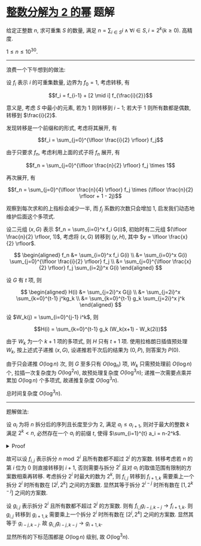 # [整数分解为 2 的幂](https://www.51nod.com/Html/Challenge/Problem.html#problemId=1048) 题解

给定正整数 $n$, 求可重集 $S$ 的数量, 满足 $n = \sum_{i \in S} i \land \forall i \in S, i = 2^k (k \ge 0)$. 高精度.

$1 \le n \le 10^{30}$.

---

浪费一个下午想到的做法:

设 $f_i$ 表示 $i$ 的可重集数量, 边界为 $f_0 = 1$, 考虑转移, 有

$$f_i = f_{i-1} + [2 \mid i] f_{\frac{i}{2}}$$

意义是, 考虑 $S$ 中最小的元素, 若为 $1$ 则转移到 $i-1$; 若大于 $1$ 则所有数都是偶数, 转移到 $\frac{i}{2}$.

发现转移是一个前缀和的形式, 考虑将其展开, 有

$$f_i = \sum_{j=0}^{\lfloor \frac{i}{2} \rfloor} f_j$$

由于只要求 $f_n$, 考虑利用上面的式子将 $f_n$ 展开, 有

$$f_n = \sum_{j=0}^{\lfloor \frac{n}{2} \rfloor} f_j \times 1$$

再次展开, 有

$$f_n = \sum_{j=0}^{\lfloor \frac{n}{4} \rfloor} f_j \times (\lfloor \frac{n}{2} \rfloor + 1 - 2j)$$

观察到每次求和的上指标会减少一半, 而 $f_j$ 系数的次数只会增加 $1$, 启发我们动态地维护后面这个多项式.

设二元组 $(x, G)$ 表示 $f_n = \sum_{i=0}^x f_i G(i)$, 初始时有二元组 $(\lfloor \frac{n}{2} \rfloor, 1)$, 考虑将 $(x, G)$ 转移到 $(y, H)$, 其中 $y = \lfloor \frac{x}{2} \rfloor$.

$$
\begin{aligned}
f_n &= \sum_{i=0}^x f_i G(i)
\\
&= \sum_{i=0}^x G(i) \sum_{j=0}^{\lfloor \frac{i}{2} \rfloor} f_j
\\
&= \sum_{j=0}^{\lfloor \frac{x}{2} \rfloor} f_j \sum_{i=2j}^x G(i)
\end{aligned}
$$

设 $G$ 有 $t$ 项, 则

$$
\begin{aligned}
H(i) &= \sum_{j=2i}^x G(j)
\\
&= \sum_{j=2i}^x \sum_{k=0}^{t-1} j^kg_k
\\
&= \sum_{k=0}^{t-1} g_k \sum_{j=2i}^x j^k
\end{aligned}
$$

设 $W_k(j) = \sum_{i=0}^{j-1} i^k$, 则

$$H(i) = \sum_{k=0}^{t-1} g_k (W_k(x+1) - W_k(2i))$$

由于 $W_k$ 为一个 $k+1$ 项的多项式, 则 $H$ 只有 $t+1$ 项. 使用拉格朗日插值预处理 $W_k$, 按上述式子递推 $(x, G)$, 设递推若干次后的结果为 $(0, P)$, 则答案为 $P(0)$.

由于只会递推 $O(\log n)$ 次, 则 $G$ 至多只有 $O(\log_n)$ 项, $W_k$ 只需预处理前 $O(\log n)$ 个, 拉插一次复杂度为 $O(\log^2 n)$, 故预处理复杂度 $O(\log^3 n)$; 递推一次需要点乘并累加 $O(\log n)$ 个多项式, 故递推复杂度 $O(\log^3 n)$.

总时间复杂度 $O(\log^3 n)$.

---

题解做法:

设 $a_i$ 为将 $n$ 拆分后的序列且长度至少为 $2$, 满足 $a_i \le a_{i+1}$, 则对于最大的整数 $k$ 满足 $2^k < n$, 必然存在一个 $a_i$ 的前缀 $t$, 使得 $\sum_{i=1}^{t} a_i = n-2^k$.

<details><summary>Proof</summary>

> 反证法. 显然有 $a_i \le 2^k$. 必然存在一个最小的前缀 $t$, 使得 $\sum_{i=1}^{t} a_i > n-2^k$. 设 $s = \sum_{i=1}^t a_i$, 有 $a_t > s-(n-2^k) > 0$.
> 
> 则 $t$ 之后的项之和为 $n-s$. 由于 $a_i \le a_{i+1}$, 则 $a_i \mid a_{i+1}$, 则 $a_t \mid n-s$. 由于有 $n-s = 2^k-(s-(n-2^k))$, 则 $n-s \equiv -(s-(n-2^k)) \pmod {a_t}$. 又由于 $a_t > s-(n-2^k) > 0$, 则 $n-s \not \equiv 0 \pmod {a_t}$, 即 $a_t \nmid n-s$, 矛盾.
</details>

故可以设 $f_{i, j}$ 表示拆分 $n \bmod 2^i$ 且所有数都不超过 $2^j$ 的方案数. 转移考虑若 $n$ 的第 $i$ 位为 $0$ 则直接转移到 $i+1$, 否则需要与拆分 $2^i$ 且对 $a_i$ 的取值范围有限制的方案数相乘再转移. 考虑拆分 $2^i$ 时最大的数为 $2^k$, 则 $f_{i, j}$ 转移到 $f_{i+1, k}$ 需要乘上一个拆分 $2^i$ 时所有数在 $[2^j, 2^k]$ 之间的方案数. 显然其等于拆分 $2^{i-j}$ 时所有数在 $[1, 2^{k-j}]$ 之间的方案数.

设 $g_{i, j}$ 表示拆分 $2^i$ 且所有数都不超过 $2^j$ 的方案数. 则有 $f_{i, j} g_{i-j, k-j} \rightarrow f_{i+1, k}$. 则 $g_{i, j}$ 转移到 $g_{i+1, k}$ 需要乘上一个拆分 $2^i$ 时所有数在 $[2^j, 2^k]$ 之间的方案数. 显然其等于 $g_{i-j, k-j}$. 故 $g_{i, j} g_{i-j, k-j} \rightarrow g_{i+1, k}$.

显然所有的下标范围都是 $O(\log n)$ 级别, 故 $O(\log^3 n)$.

